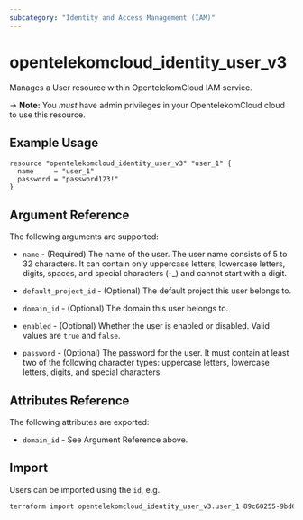 ```yaml
---
subcategory: "Identity and Access Management (IAM)"
---
```


# opentelekomcloud_identity_user_v3

Manages a User resource within OpentelekomCloud IAM service.

-> **Note:** You _must_ have admin privileges in your OpentelekomCloud cloud to use
this resource.

## Example Usage

```hcl
resource "opentelekomcloud_identity_user_v3" "user_1" {
  name     = "user_1"
  password = "password123!"
}
```

## Argument Reference

The following arguments are supported:

* `name` - (Required) The name of the user. The user name consists of 5 to 32
  characters. It can contain only uppercase letters, lowercase letters, 
  digits, spaces, and special characters (-_) and cannot start with a digit.

* `default_project_id` - (Optional) The default project this user belongs to.

* `domain_id` - (Optional) The domain this user belongs to.

* `enabled` - (Optional) Whether the user is enabled or disabled. Valid
  values are `true` and `false`.

* `password` - (Optional) The password for the user. It must contain at least 
  two of the following character types: uppercase letters, lowercase letters, 
  digits, and special characters.

## Attributes Reference

The following attributes are exported:

* `domain_id` - See Argument Reference above.

## Import

Users can be imported using the `id`, e.g.

```sh
terraform import opentelekomcloud_identity_user_v3.user_1 89c60255-9bd6-460c-822a-e2b959ede9d2
```
